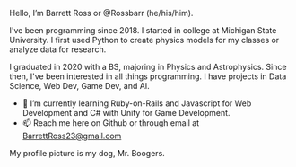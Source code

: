 Hello, I’m Barrett Ross or @Rossbarr (he/his/him).

I've been programming since 2018. I started in college at Michigan State University. I first used Python to create physics models for my classes or analyze data for research. 

I graduated in 2020 with a BS, majoring in Physics and Astrophysics. Since then, I've been interested in all things programming. I have projects in Data Science, Web Dev, Game Dev, and AI.

- 🌱 I’m currently learning Ruby-on-Rails and Javascript for Web Development and C# with Unity for Game Development.
- 📫 Reach me here on Github or through email at BarrettRoss23@gmail.com

My profile picture is my dog, Mr. Boogers.
